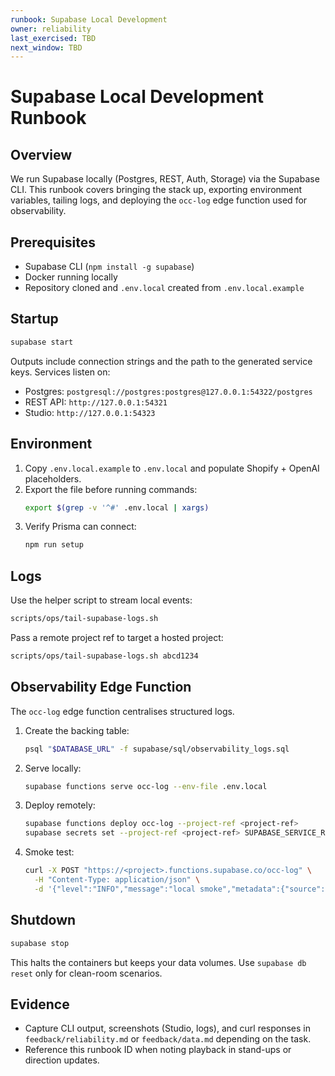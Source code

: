 ```yaml
---
runbook: Supabase Local Development
owner: reliability
last_exercised: TBD
next_window: TBD
---
```


# Supabase Local Development Runbook

## Overview

We run Supabase locally (Postgres, REST, Auth, Storage) via the Supabase CLI. This runbook covers bringing the stack up, exporting environment variables, tailing logs, and deploying the `occ-log` edge function used for observability.

## Prerequisites

- Supabase CLI (`npm install -g supabase`)
- Docker running locally
- Repository cloned and `.env.local` created from `.env.local.example`

## Startup

```bash
supabase start
```

Outputs include connection strings and the path to the generated service keys. Services listen on:

- Postgres: `postgresql://postgres:postgres@127.0.0.1:54322/postgres`
- REST API: `http://127.0.0.1:54321`
- Studio: `http://127.0.0.1:54323`

## Environment

1. Copy `.env.local.example` to `.env.local` and populate Shopify + OpenAI placeholders.
2. Export the file before running commands:
   ```bash
   export $(grep -v '^#' .env.local | xargs)
   ```
3. Verify Prisma can connect:
   ```bash
   npm run setup
   ```

## Logs

Use the helper script to stream local events:

```bash
scripts/ops/tail-supabase-logs.sh
```

Pass a remote project ref to target a hosted project:

```bash
scripts/ops/tail-supabase-logs.sh abcd1234
```

## Observability Edge Function

The `occ-log` edge function centralises structured logs.

1. Create the backing table:
   ```bash
   psql "$DATABASE_URL" -f supabase/sql/observability_logs.sql
   ```
2. Serve locally:
   ```bash
   supabase functions serve occ-log --env-file .env.local
   ```
3. Deploy remotely:
   ```bash
   supabase functions deploy occ-log --project-ref <project-ref>
   supabase secrets set --project-ref <project-ref> SUPABASE_SERVICE_ROLE_KEY=<service-role-key>
   ```
4. Smoke test:
   ```bash
   curl -X POST "https://<project>.functions.supabase.co/occ-log" \
     -H "Content-Type: application/json" \
     -d '{"level":"INFO","message":"local smoke","metadata":{"source":"runbook"}}'
   ```

## Shutdown

```bash
supabase stop
```

This halts the containers but keeps your data volumes. Use `supabase db reset` only for clean-room scenarios.

## Evidence

- Capture CLI output, screenshots (Studio, logs), and curl responses in `feedback/reliability.md` or `feedback/data.md` depending on the task.
- Reference this runbook ID when noting playback in stand-ups or direction updates.
